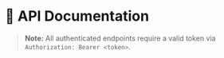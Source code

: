 # 📘 API Documentation

> **Note:** All authenticated endpoints require a valid token via `Authorization: Bearer <token>`.

